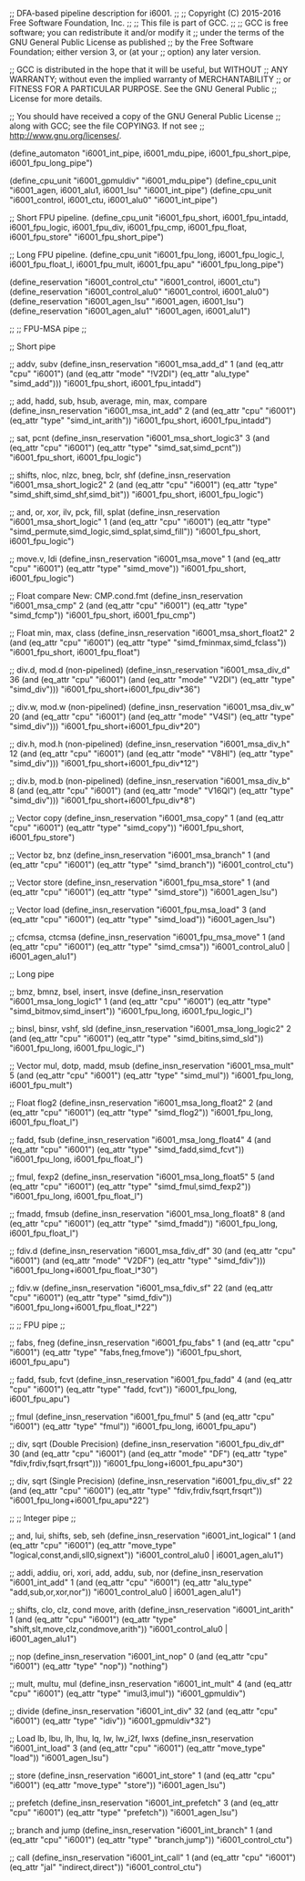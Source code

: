 ;; DFA-based pipeline description for i6001.
;;
;; Copyright (C) 2015-2016 Free Software Foundation, Inc.
;;
;; This file is part of GCC.
;;
;; GCC is free software; you can redistribute it and/or modify it
;; under the terms of the GNU General Public License as published
;; by the Free Software Foundation; either version 3, or (at your
;; option) any later version.

;; GCC is distributed in the hope that it will be useful, but WITHOUT
;; ANY WARRANTY; without even the implied warranty of MERCHANTABILITY
;; or FITNESS FOR A PARTICULAR PURPOSE.  See the GNU General Public
;; License for more details.

;; You should have received a copy of the GNU General Public License
;; along with GCC; see the file COPYING3.  If not see
;; <http://www.gnu.org/licenses/>.

(define_automaton "i6001_int_pipe, i6001_mdu_pipe, i6001_fpu_short_pipe,
		   i6001_fpu_long_pipe")

(define_cpu_unit "i6001_gpmuldiv" "i6001_mdu_pipe")
(define_cpu_unit "i6001_agen, i6001_alu1, i6001_lsu" "i6001_int_pipe")
(define_cpu_unit "i6001_control, i6001_ctu, i6001_alu0" "i6001_int_pipe")

;; Short FPU pipeline.
(define_cpu_unit "i6001_fpu_short, i6001_fpu_intadd, i6001_fpu_logic,
		  i6001_fpu_div, i6001_fpu_cmp, i6001_fpu_float,
		  i6001_fpu_store" "i6001_fpu_short_pipe")

;; Long FPU pipeline.
(define_cpu_unit "i6001_fpu_long, i6001_fpu_logic_l, i6001_fpu_float_l,
		  i6001_fpu_mult, i6001_fpu_apu" "i6001_fpu_long_pipe")

(define_reservation "i6001_control_ctu" "i6001_control, i6001_ctu")
(define_reservation "i6001_control_alu0" "i6001_control, i6001_alu0")
(define_reservation "i6001_agen_lsu" "i6001_agen, i6001_lsu")
(define_reservation "i6001_agen_alu1" "i6001_agen, i6001_alu1")

;;
;; FPU-MSA pipe
;;

;; Short pipe

;; addv, subv
(define_insn_reservation "i6001_msa_add_d" 1
  (and (eq_attr "cpu" "i6001")
       (and (eq_attr "mode" "!V2DI")
	    (eq_attr "alu_type" "simd_add")))
  "i6001_fpu_short, i6001_fpu_intadd")

;; add, hadd, sub, hsub, average, min, max, compare
(define_insn_reservation "i6001_msa_int_add" 2
  (and (eq_attr "cpu" "i6001")
       (eq_attr "type" "simd_int_arith"))
  "i6001_fpu_short, i6001_fpu_intadd")

;; sat, pcnt
(define_insn_reservation "i6001_msa_short_logic3" 3
  (and (eq_attr "cpu" "i6001")
       (eq_attr "type" "simd_sat,simd_pcnt"))
  "i6001_fpu_short, i6001_fpu_logic")

;; shifts, nloc, nlzc, bneg, bclr, shf
(define_insn_reservation "i6001_msa_short_logic2" 2
  (and (eq_attr "cpu" "i6001")
       (eq_attr "type" "simd_shift,simd_shf,simd_bit"))
  "i6001_fpu_short, i6001_fpu_logic")

;; and, or, xor, ilv, pck, fill, splat
(define_insn_reservation "i6001_msa_short_logic" 1
  (and (eq_attr "cpu" "i6001")
       (eq_attr "type" "simd_permute,simd_logic,simd_splat,simd_fill"))
  "i6001_fpu_short, i6001_fpu_logic")

;; move.v, ldi
(define_insn_reservation "i6001_msa_move" 1
  (and (eq_attr "cpu" "i6001")
       (eq_attr "type" "simd_move"))
  "i6001_fpu_short, i6001_fpu_logic")

;; Float compare New: CMP.cond.fmt
(define_insn_reservation "i6001_msa_cmp" 2
  (and (eq_attr "cpu" "i6001")
       (eq_attr "type" "simd_fcmp"))
  "i6001_fpu_short, i6001_fpu_cmp")

;; Float min, max, class
(define_insn_reservation "i6001_msa_short_float2" 2
  (and (eq_attr "cpu" "i6001")
       (eq_attr "type" "simd_fminmax,simd_fclass"))
  "i6001_fpu_short, i6001_fpu_float")

;; div.d, mod.d (non-pipelined)
(define_insn_reservation "i6001_msa_div_d" 36
  (and (eq_attr "cpu" "i6001")
       (and (eq_attr "mode" "V2DI")
	    (eq_attr "type" "simd_div")))
  "i6001_fpu_short+i6001_fpu_div*36")

;; div.w, mod.w (non-pipelined)
(define_insn_reservation "i6001_msa_div_w" 20
  (and (eq_attr "cpu" "i6001")
       (and (eq_attr "mode" "V4SI")
	    (eq_attr "type" "simd_div")))
  "i6001_fpu_short+i6001_fpu_div*20")

;; div.h, mod.h (non-pipelined)
(define_insn_reservation "i6001_msa_div_h" 12
  (and (eq_attr "cpu" "i6001")
       (and (eq_attr "mode" "V8HI")
	    (eq_attr "type" "simd_div")))
  "i6001_fpu_short+i6001_fpu_div*12")

;; div.b, mod.b (non-pipelined)
(define_insn_reservation "i6001_msa_div_b" 8
  (and (eq_attr "cpu" "i6001")
       (and (eq_attr "mode" "V16QI")
	    (eq_attr "type" "simd_div")))
  "i6001_fpu_short+i6001_fpu_div*8")

;; Vector copy
(define_insn_reservation "i6001_msa_copy" 1
  (and (eq_attr "cpu" "i6001")
       (eq_attr "type" "simd_copy"))
  "i6001_fpu_short, i6001_fpu_store")

;; Vector bz, bnz
(define_insn_reservation "i6001_msa_branch" 1
  (and (eq_attr "cpu" "i6001")
       (eq_attr "type" "simd_branch"))
  "i6001_control_ctu")

;; Vector store
(define_insn_reservation "i6001_fpu_msa_store" 1
  (and (eq_attr "cpu" "i6001")
       (eq_attr "type" "simd_store"))
  "i6001_agen_lsu")

;; Vector load
(define_insn_reservation "i6001_fpu_msa_load" 3
  (and (eq_attr "cpu" "i6001")
       (eq_attr "type" "simd_load"))
  "i6001_agen_lsu")

;; cfcmsa, ctcmsa
(define_insn_reservation "i6001_fpu_msa_move" 1
  (and (eq_attr "cpu" "i6001")
       (eq_attr "type" "simd_cmsa"))
  "i6001_control_alu0 | i6001_agen_alu1")

;; Long pipe

;; bmz, bmnz, bsel, insert, insve
(define_insn_reservation "i6001_msa_long_logic1" 1
  (and (eq_attr "cpu" "i6001")
       (eq_attr "type" "simd_bitmov,simd_insert"))
  "i6001_fpu_long, i6001_fpu_logic_l")

;; binsl, binsr, vshf, sld
(define_insn_reservation "i6001_msa_long_logic2" 2
  (and (eq_attr "cpu" "i6001")
       (eq_attr "type" "simd_bitins,simd_sld"))
  "i6001_fpu_long, i6001_fpu_logic_l")

;; Vector mul, dotp, madd, msub
(define_insn_reservation "i6001_msa_mult" 5
  (and (eq_attr "cpu" "i6001")
       (eq_attr "type" "simd_mul"))
  "i6001_fpu_long, i6001_fpu_mult")

;; Float flog2
(define_insn_reservation "i6001_msa_long_float2" 2
  (and (eq_attr "cpu" "i6001")
       (eq_attr "type" "simd_flog2"))
  "i6001_fpu_long, i6001_fpu_float_l")

;; fadd, fsub
(define_insn_reservation "i6001_msa_long_float4" 4
  (and (eq_attr "cpu" "i6001")
       (eq_attr "type" "simd_fadd,simd_fcvt"))
  "i6001_fpu_long, i6001_fpu_float_l")

;; fmul, fexp2
(define_insn_reservation "i6001_msa_long_float5" 5
  (and (eq_attr "cpu" "i6001")
       (eq_attr "type" "simd_fmul,simd_fexp2"))
  "i6001_fpu_long, i6001_fpu_float_l")

;; fmadd, fmsub
(define_insn_reservation "i6001_msa_long_float8" 8
  (and (eq_attr "cpu" "i6001")
       (eq_attr "type" "simd_fmadd"))
  "i6001_fpu_long, i6001_fpu_float_l")

;; fdiv.d
(define_insn_reservation "i6001_msa_fdiv_df" 30
  (and (eq_attr "cpu" "i6001")
       (and (eq_attr "mode" "V2DF")
	    (eq_attr "type" "simd_fdiv")))
  "i6001_fpu_long+i6001_fpu_float_l*30")

;; fdiv.w
(define_insn_reservation "i6001_msa_fdiv_sf" 22
  (and (eq_attr "cpu" "i6001")
       (eq_attr "type" "simd_fdiv"))
  "i6001_fpu_long+i6001_fpu_float_l*22")

;;
;; FPU pipe
;;

;; fabs, fneg
(define_insn_reservation "i6001_fpu_fabs" 1
  (and (eq_attr "cpu" "i6001")
       (eq_attr "type" "fabs,fneg,fmove"))
  "i6001_fpu_short, i6001_fpu_apu")

;; fadd, fsub, fcvt
(define_insn_reservation "i6001_fpu_fadd" 4
  (and (eq_attr "cpu" "i6001")
       (eq_attr "type" "fadd, fcvt"))
  "i6001_fpu_long, i6001_fpu_apu")

;; fmul
(define_insn_reservation "i6001_fpu_fmul" 5
  (and (eq_attr "cpu" "i6001")
       (eq_attr "type" "fmul"))
  "i6001_fpu_long, i6001_fpu_apu")

;; div, sqrt (Double Precision)
(define_insn_reservation "i6001_fpu_div_df" 30
  (and (eq_attr "cpu" "i6001")
       (and (eq_attr "mode" "DF")
	    (eq_attr "type" "fdiv,frdiv,fsqrt,frsqrt")))
  "i6001_fpu_long+i6001_fpu_apu*30")

;; div, sqrt (Single Precision)
(define_insn_reservation "i6001_fpu_div_sf" 22
  (and (eq_attr "cpu" "i6001")
       (eq_attr "type" "fdiv,frdiv,fsqrt,frsqrt"))
  "i6001_fpu_long+i6001_fpu_apu*22")

;;
;; Integer pipe
;;

;; and, lui, shifts, seb, seh
(define_insn_reservation "i6001_int_logical" 1
  (and (eq_attr "cpu" "i6001")
       (eq_attr "move_type" "logical,const,andi,sll0,signext"))
  "i6001_control_alu0 | i6001_agen_alu1")

;; addi, addiu, ori, xori, add, addu, sub, nor
(define_insn_reservation "i6001_int_add" 1
  (and (eq_attr "cpu" "i6001")
       (eq_attr "alu_type" "add,sub,or,xor,nor"))
  "i6001_control_alu0 | i6001_agen_alu1")

;; shifts, clo, clz, cond move, arith
(define_insn_reservation "i6001_int_arith" 1
  (and (eq_attr "cpu" "i6001")
       (eq_attr "type" "shift,slt,move,clz,condmove,arith"))
  "i6001_control_alu0 | i6001_agen_alu1")

;; nop
(define_insn_reservation "i6001_int_nop" 0
  (and (eq_attr "cpu" "i6001")
       (eq_attr "type" "nop"))
  "nothing")

;; mult, multu, mul
(define_insn_reservation "i6001_int_mult" 4
  (and (eq_attr "cpu" "i6001")
       (eq_attr "type" "imul3,imul"))
  "i6001_gpmuldiv")

;; divide
(define_insn_reservation "i6001_int_div" 32
  (and (eq_attr "cpu" "i6001")
       (eq_attr "type" "idiv"))
  "i6001_gpmuldiv*32")

;; Load lb, lbu, lh, lhu, lq, lw, lw_i2f, lwxs
(define_insn_reservation "i6001_int_load" 3
  (and (eq_attr "cpu" "i6001")
       (eq_attr "move_type" "load"))
  "i6001_agen_lsu")

;; store
(define_insn_reservation "i6001_int_store" 1
  (and (eq_attr "cpu" "i6001")
       (eq_attr "move_type" "store"))
  "i6001_agen_lsu")

;; prefetch
(define_insn_reservation "i6001_int_prefetch" 3
  (and (eq_attr "cpu" "i6001")
       (eq_attr "type" "prefetch"))
  "i6001_agen_lsu")

;; branch and jump
(define_insn_reservation "i6001_int_branch" 1
  (and (eq_attr "cpu" "i6001")
       (eq_attr "type" "branch,jump"))
  "i6001_control_ctu")

;; call
(define_insn_reservation "i6001_int_call" 1
  (and (eq_attr "cpu" "i6001")
       (eq_attr "jal" "indirect,direct"))
  "i6001_control_ctu")
